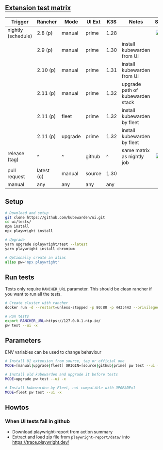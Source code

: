 ## [Extension test matrix](https://github.com/rancher/kubewarden-ui/blob/main/.github/workflows/playwright.yml)

| Trigger            	| Rancher    	| Mode    	| UI Ext 	| K3S  	| Notes                            	| Status 	|
|--------------------	|------------	|---------	|--------	|------	|----------------------------------	|:------:	|
| nightly (schedule) 	| 2.8 (p)    	| manual   	| prime  	| 1.28 	|                                  	| [![E2E](https://github.com/rancher/kubewarden-ui/actions/workflows/playwright.yml/badge.svg?event=schedule)](https://github.com/rancher/kubewarden-ui/actions/workflows/playwright.yml?query=event%3Aschedule) |
|                    	| 2.9 (p)    	| manual   	| prime  	| 1.30 	| install kubewarden from UI       	|  |
|                    	| 2.10 (p)    	| manual   	| prime  	| 1.31 	| install kubewarden from UI       	|  |
|                    	| 2.11 (p)    	| manual 	| prime  	| 1.32 	| upgrade path of kubewarden stack 	|  |
|                    	| 2.11 (p)    	| fleet   	| prime  	| 1.32 	| install kubewarden by fleet      	|  |
|                    	| 2.11 (p)    	| upgrade  	| prime  	| 1.32 	| install kubewarden by fleet      	|  |
| release (tag)      	| ^          	| ^       	| github 	| ^    	| same matrix as nightly job       	| [![E2E](https://github.com/rancher/kubewarden-ui/actions/workflows/playwright.yml/badge.svg?event=workflow_run)](https://github.com/rancher/kubewarden-ui/actions/workflows/playwright.yml?query=event%3Aworkflow_run) |
| pull request       	| latest (c) 	| manual   	| source 	| 1.30 	|                                  	|  |
| manual             	| any        	| any      	| any    	| any  	|                                  	|  |

## Setup

```bash
# Download and setup
git clone https://github.com/kubewarden/ui.git
cd ui/tests/
npm install
npx playwright install

# Upgrade
yarn upgrade @playwright/test --latest
yarn playwright install chromium

# Optionally create an alias
alias pw='npx playwright'
```

## Run tests

Tests only require `RANCHER_URL` parameter.
This should be clean rancher if you want to run all the tests.

```bash
# Create cluster with rancher
docker run -d --restart=unless-stopped -p 80:80 -p 443:443 --privileged -e CATTLE_BOOTSTRAP_PASSWORD=sa rancher/rancher:latest

# Run tests
export RANCHER_URL=https://127.0.0.1.nip.io/
pw test --ui -x
```


## Parameters

ENV variables can be used to change behaviour

```bash
# Install UI extension from source, tag or official one
MODE=[manual|upgrade|fleet] ORIGIN=[source|github|prime] pw test --ui -x

# Install old kubewarden and upgrade it before tests
MODE=upgrade pw test --ui -x

# Install kubewarden by Fleet, not compatible with UPGRADE=1
MODE=fleet pw test --ui -x
```

## Howtos

### When UI tests fail in github

- Download playwright-report from action summary
- Extract and load zip file from `playwright-report/data/` into https://trace.playwright.dev/

